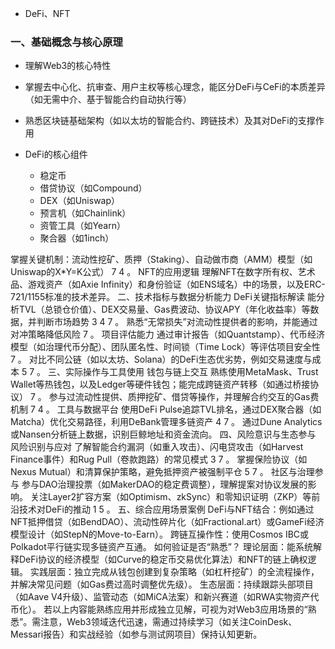 
* DeFi、NFT

### 一、基础概念与核心原理
* 理解Web3的核心特性

* 掌握去中心化、抗审查、用户主权等核心理念，能区分DeFi与CeFi的本质差异（如无需中介、基于智能合约自动执行等）

* 熟悉区块链基础架构（如以太坊的智能合约、跨链技术）及其对DeFi的支撑作用


* DeFi的核心组件
    * 稳定币
    * 借贷协议（如Compound）
    * DEX（如Uniswap）
    * 预言机（如Chainlink）
    * 资管工具（如Yearn）
    * 聚合器（如1inch）

掌握关键机制：流动性挖矿、质押（Staking）、自动做市商（AMM）模型（如Uniswap的X*Y=K公式）
7
4
。
NFT的应用逻辑
理解NFT在数字所有权、艺术品、游戏资产（如Axie Infinity）和身份验证（如ENS域名）中的场景，以及ERC-721/1155标准的技术差异。
二、技术指标与数据分析能力
DeFi关键指标解读
能分析TVL（总锁仓价值）、DEX交易量、Gas费波动、协议APY（年化收益率）等数据，并判断市场趋势
3
4
7
。
熟悉“无常损失”对流动性提供者的影响，并能通过对冲策略降低风险
7
。
项目评估能力
通过审计报告（如Quantstamp）、代币经济模型（如治理代币分配）、团队匿名性、时间锁（Time Lock）等评估项目安全性
7
。
对比不同公链（如以太坊、Solana）的DeFi生态优劣势，例如交易速度与成本
5
7
。
三、实际操作与工具使用
钱包与链上交互
熟练使用MetaMask、Trust Wallet等热钱包，以及Ledger等硬件钱包；能完成跨链资产转移（如通过桥接协议）
7
。
参与过流动性提供、质押挖矿、借贷等操作，并理解合约交互的Gas费机制
7
4
。
工具与数据平台
使用DeFi Pulse追踪TVL排名，通过DEX聚合器（如Matcha）优化交易路径，利用DeBank管理多链资产
4
7
。
通过Dune Analytics或Nansen分析链上数据，识别巨鲸地址和资金流向。
四、风险意识与生态参与
风险识别与应对
了解智能合约漏洞（如重入攻击）、闪电贷攻击（如Harvest Finance事件）和Rug Pull（卷款跑路）的常见模式
3
7
。
掌握保险协议（如Nexus Mutual）和清算保护策略，避免抵押资产被强制平仓
5
7
。
社区与治理参与
参与DAO治理投票（如MakerDAO的稳定费调整），理解提案对协议发展的影响。
关注Layer2扩容方案（如Optimism、zkSync）和零知识证明（ZKP）等前沿技术对DeFi的推动
1
5
。
五、综合应用场景案例
DeFi与NFT结合：例如通过NFT抵押借贷（如BendDAO）、流动性碎片化（如Fractional.art）或GameFi经济模型设计（如StepN的Move-to-Earn）。
跨链互操作性：使用Cosmos IBC或Polkadot平行链实现多链资产互通。
如何验证是否“熟悉”？
理论层面：能系统解释DeFi协议的经济模型（如Curve的稳定币交易优化算法）和NFT的链上确权逻辑。
实践层面：独立完成从钱包创建到复杂策略（如杠杆挖矿）的全流程操作，并解决常见问题（如Gas费过高时调整优先级）。
生态层面：持续跟踪头部项目（如Aave V4升级）、监管动态（如MiCA法案）和新兴赛道（如RWA实物资产代币化）。
若以上内容能熟练应用并形成独立见解，可视为对Web3应用场景的“熟悉”。需注意，Web3领域迭代迅速，需通过持续学习（如关注CoinDesk、Messari报告）和实战经验（如参与测试网项目）保持认知更新。